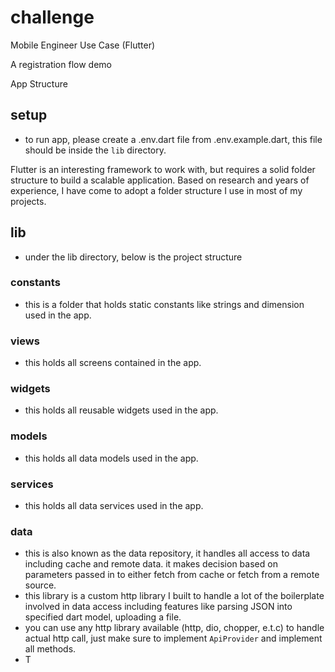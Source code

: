 # challenge

 Mobile Engineer Use Case (Flutter)

A registration flow demo

App Structure
## setup 
- to run app, please create a .env.dart file from .env.example.dart, this file should be inside the `lib` directory.

Flutter is an interesting framework to work with, but requires a solid folder structure to build a scalable application. Based on research and years of experience, I have come to adopt a folder structure I use in most of my projects.



## lib
- under the lib directory, below is the project structure
### constants 
- this is a folder that holds static constants like strings and dimension used in the app.

### views 
- this holds all screens contained in the app.

### widgets 
- this holds all reusable widgets used in the app.

### models 
- this holds all data models used in the app.

### services 
- this holds all data services used in the app.

### data 
- this is also known as the data repository, it handles all access to data including cache and remote data. it makes decision based on parameters passed in to either fetch from cache or fetch from a remote source.
- this library is a custom http library I built to handle a lot of the boilerplate involved in data access including features like parsing JSON into specified dart model, uploading a file.
- you can use any http library available (http, dio, chopper, e.t.c) to handle actual http call,
just make sure to implement `ApiProvider` and implement all methods.
- T 